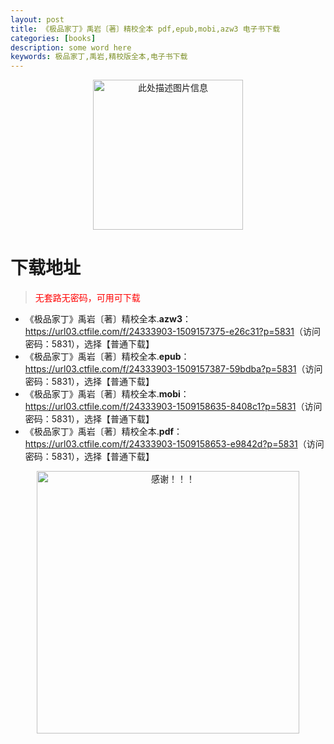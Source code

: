 ```yaml
---
layout: post
title: 《极品家丁》禹岩〔著〕精校全本 pdf,epub,mobi,azw3 电子书下载
categories: [books]
description: some word here
keywords: 极品家丁,禹岩,精校版全本,电子书下载
---
```


<div align="center"><img src="https://qweree.cn/wp-content/uploads/2025/05/jipinjiading.jpg" alt="此处描述图片信息" width="240px" height="auto"></div>

# 下载地址

> <p style="color:red" >无套路无密码，可用可下载</p>

- 《极品家丁》禹岩〔著〕精校全本.**azw3**：<https://url03.ctfile.com/f/24333903-1509157375-e26c31?p=5831>（访问密码：5831），选择【普通下载】
- 《极品家丁》禹岩〔著〕精校全本.**epub**：<https://url03.ctfile.com/f/24333903-1509157387-59bdba?p=5831>（访问密码：5831），选择【普通下载】
- 《极品家丁》禹岩〔著〕精校全本.**mobi**：<https://url03.ctfile.com/f/24333903-1509158635-8408c1?p=5831>（访问密码：5831），选择【普通下载】
- 《极品家丁》禹岩〔著〕精校全本.**pdf**：<https://url03.ctfile.com/f/24333903-1509158653-e9842d?p=5831>（访问密码：5831），选择【普通下载】

<div align="center"><img src="https://pic.imgdb.cn/item/6707df6bd29ded1a8ce37031.gif" alt="感谢！！！" width="420px" height="auto"/></div>
